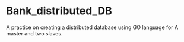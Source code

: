 # Bank_distributed_DB
A practice on creating a distributed database using GO language for A master and two slaves.
